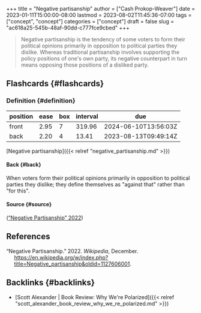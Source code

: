 +++
title = "Negative partisanship"
author = ["Cash Prokop-Weaver"]
date = 2023-01-11T15:00:00-08:00
lastmod = 2023-08-02T11:45:36-07:00
tags = ["concept", "concept"]
categories = ["concept"]
draft = false
slug = "ac618a25-545b-48af-90dd-c777fce9cbed"
+++

> Negative partisanship is the tendency of some voters to form their political opinions primarily in opposition to political parties they dislike. Whereas traditional partisanship involves supporting the policy positions of one's own party, its negative counterpart in turn means opposing those positions of a disliked party.


## Flashcards {#flashcards}


### Definition {#definition}

| position | ease | box | interval | due                  |
|----------|------|-----|----------|----------------------|
| front    | 2.95 | 7   | 319.96   | 2024-06-10T13:56:03Z |
| back     | 2.20 | 4   | 13.41    | 2023-08-13T09:49:14Z |

[Negative partisanship]({{< relref "negative_partisanship.md" >}})


#### Back {#back}

When voters form their political opinions primarily in opposition to political parties they dislike; they define themselves as "against that" rather than "for this".


#### Source {#source}

(<a href="#citeproc_bib_item_1">“Negative Partisanship” 2022</a>)

## References

<style>.csl-entry{text-indent: -1.5em; margin-left: 1.5em;}</style><div class="csl-bib-body">
  <div class="csl-entry"><a id="citeproc_bib_item_1"></a>“Negative Partisanship.” 2022. <i>Wikipedia</i>, December. <a href="https://en.wikipedia.org/w/index.php?title=Negative_partisanship&oldid=1127606001">https://en.wikipedia.org/w/index.php?title=Negative_partisanship&#38;oldid=1127606001</a>.</div>
</div>


## Backlinks {#backlinks}

-   [Scott Alexander | Book Review: Why We're Polarized]({{< relref "scott_alexander_book_review_why_we_re_polarized.md" >}})
